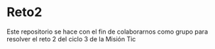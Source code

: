 # Reto2
Este repositorio se hace con el fin de colaborarnos como grupo para resolver el reto 2 del ciclo 3 de la Misión Tic
